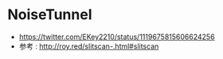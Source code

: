 # NoiseTunnel

- https://twitter.com/EKey2210/status/1119675815606624256
- 参考 : http://roy.red/slitscan-.html#slitscan

